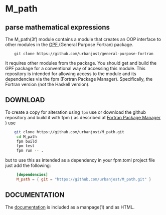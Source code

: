 # M_path

## parse mathematical expressions

   The M_path(3f) module contains a module that creates an OOP interface
   to other modules in the 
   [GPF ](https://github.com/urbanjost?tab=repositories)
   (General Purpose Fortran) package.

```back
    git clone https://github.com/urbanjost/general-purpose-fortran
```

   It requires other modules from the package. You should get and build
   the GPF package for a conventional way of accessing this module. This
   repository is intended for allowing access to the module and its
   dependencies via the fpm (Fortran Package Manager). Specifically,
   the Fortran version (not the Haskell version).

## DOWNLOAD

   To create a copy for alteration using `fpm` use or download the github
   repository and build it with fpm ( as described at
   [Fortran Package Manager](https://github.com/fortran-lang/fpm) )
   use

```bash
    git clone https://github.com/urbanjost/M_path.git
     cd M_path
     fpm build
     fpm test
     fpm run -- .
```

   but to use this as intended as a dependency in your fpm.toml project file
   just add the following:

```toml
     [dependencies]
     M_path = { git = "https://github.com/urbanjost/M_path.git" }
```

## DOCUMENTATION

   The [documentation](https://urbanjost.github/io/M_path.3.html)
   is included as a manpage(1) and as HTML.
